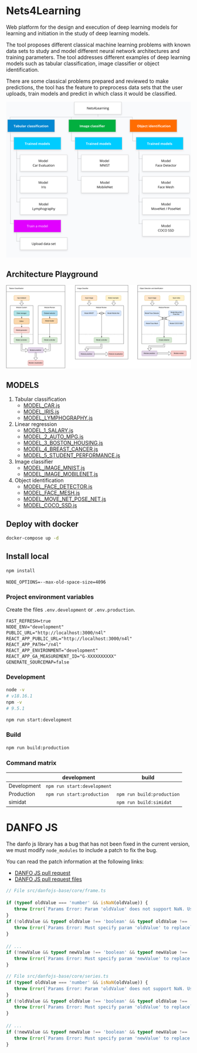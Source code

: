 Nets4Learning
=============

Web platform for the design and execution of deep learning models for learning and initiation in the study of deep learning models.

The tool proposes different classical machine learning problems with known data sets to study and model different neural network architectures and training parameters. The tool addresses different examples of deep learning models such as
tabular classification, image classifier or object identification.

There are some classical problems prepared and reviewed to make predictions, the tool has the feature to preprocess data sets that the user uploads, train models and predict in which class it would be classified.

![sitemap](public/sitemap.png)

## Architecture Playground

![Architecture Playground](docs/n4l.svg)

## MODELS

1. Tabular classification
   - [MODEL_CAR.js](src/pages/playground/0_TabularClassification/models/MODEL_CAR.js)
   - [MODEL_IRIS.js](src/pages/playground/0_TabularClassification/models/MODEL_IRIS.js)
   - [MODEL_LYMPHOGRAPHY.js](src/pages/playground/0_TabularClassification/models/MODEL_LYMPHOGRAPHY.js)
2. Linear regression
   - [MODEL_1_SALARY.js](src/pages/playground/1_LinearRegression/models/MODEL_1_SALARY.js)
   - [MODEL_2_AUTO_MPG.js](src/pages/playground/1_LinearRegression/models/MODEL_2_AUTO_MPG.js)
   - [MODEL_3_BOSTON_HOUSING.js](src/pages/playground/1_LinearRegression/models/MODEL_3_BOSTON_HOUSING.js)
   - [MODEL_4_BREAST_CANCER.js](src/pages/playground/1_LinearRegression/models/MODEL_4_BREAST_CANCER.js)
   - [MODEL_5_STUDENT_PERFORMANCE.js](src/pages/playground/1_LinearRegression/models/MODEL_5_STUDENT_PERFORMANCE.js) 
3. Image classifier
    - [MODEL_IMAGE_MNIST.js](src/pages/playground/3_ImageClassification/models/MODEL_IMAGE_MNIST.js)
    - [MODEL_IMAGE_MOBILENET.js](src/pages/playground/3_ImageClassification/models/MODEL_IMAGE_MOBILENET.js)
4. Object identification
    - [MODEL_FACE_DETECTOR.js](src/pages/playground/2_ObjectDetection/models/MODEL_FACE_DETECTOR.js)
    - [MODEL_FACE_MESH.js](src/pages/playground/2_ObjectDetection/models/MODEL_FACE_MESH.js)
    - [MODEL_MOVE_NET_POSE_NET.js](src/pages/playground/2_ObjectDetection/models/MODEL_MOVE_NET_POSE_NET.js)
    - [MODEL_COCO_SSD.js](src/pages/playground/2_ObjectDetection/models/MODEL_COCO_SSD.js)

## Deploy with docker

```bash
docker-compose up -d
```

## Install local

```bash
npm install
```

```dosini
NODE_OPTIONS=--max-old-space-size=4096
```

### Project environment variables

Create the files `.env.development` or `.env.production`.

```dosini
FAST_REFRESH=true
NODE_ENV="development"
PUBLIC_URL="http://localhost:3000/n4l"
REACT_APP_PUBLIC_URL="http://localhost:3000/n4l"
REACT_APP_PATH="/n4l"
REACT_APP_ENVIRONMENT="development"
REACT_APP_GA_MEASUREMENT_ID="G-XXXXXXXXXX"
GENERATE_SOURCEMAP=false
```

### Development


```bash
node -v 
# v18.16.1
npm -v 
# 9.5.1
```

```bash
npm run start:development
```

### Build

```bash
npm run build:production
```

### Command matrix

|             | development                 | build                      |
|-------------|-----------------------------|----------------------------|
| Development | `npm run start:development` |                            |
| Production  | `npm run start:production`  | `npm run build:production` |
| simidat     |                             | `npm run build:simidat`    |


# DANFO JS

The danfo js library has a bug that has not been fixed in the current version, we must modify `node_modules` to include a patch to fix the bug.

You can read the patch information at the following links:

* [DANFO JS pull request](https://github.com/javascriptdata/danfojs/pull/562)
* [DANFO JS pull request files](https://github.com/javascriptdata/danfojs/pull/562/files)

```js
// File src/danfojs-base/core/frame.ts

if (typeof oldValue === 'number' && isNaN(oldValue)) {
   throw Error(`Params Error: Param 'oldValue' does not support NaN. Use DataFrame.fillNa() instead.`);
}
if (!oldValue && typeof oldValue !== 'boolean' && typeof oldValue !== 'number' && typeof oldValue !== 'string') {
   throw Error(`Params Error: Must specify param 'oldValue' to replace`);
}

// ...
if (!newValue && typeof newValue !== 'boolean' && typeof newValue !== 'number' && typeof newValue !== 'string') {
   throw Error(`Params Error: Must specify param 'newValue' to replace with`);
}
```


```js
// File src/danfojs-base/core/series.ts
if (typeof oldValue === 'number' && isNaN(oldValue)) {
   throw Error(`Params Error: Param 'oldValue' does not support NaN. Use Series.fillNa() instead.`);
}
if (!oldValue && typeof oldValue !== 'boolean' && typeof oldValue !== 'number' && typeof oldValue !== 'string') {
   throw Error(`Params Error: Must specify param 'oldValue' to replace`);
}

// ...
if (!newValue && typeof newValue !== 'boolean' && typeof newValue !== 'number' && typeof newValue !== 'string') {
   throw Error(`Params Error: Must specify param 'newValue' to replace with`);
}
```